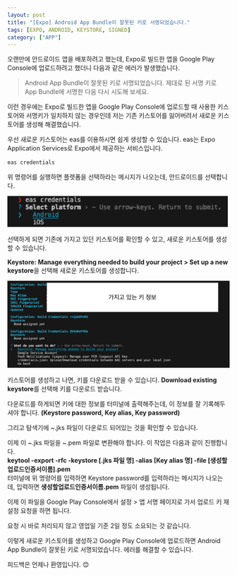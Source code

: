 ```yaml
---
layout: post
title: "[Expo] Android App Bundle이 잘못된 키로 서명되었습니다."
tags: [EXPO, ANDROID, KEYSTORE, SIGNED]
category: ["APP"]
---
```


오랜만에 안드로이드 앱을 배포하려고 했는데, Expo로 빌드한 앱을 Google Play Console에 업로드하려고 했더니 다음과 같은 에러가 발생했습니다.

> Android App Bundle이 잘못된 키로 서명되었습니다. 제대로 된 서명 키로 App Bundle에 서명한 다음 다시 시도해 보세요.

이런 경우에는 Expo로 빌드한 앱을 Google Play Console에 업로드할 때 사용한 키스토어와 서명키가 일치하지 않는 경우인데 저는 기존 키스토어를 잃어버려서 새로운 키스토어를 생성해 해결했습니다.

우선 새로운 키스토어는 eas를 이용하시면 쉽게 생성할 수 있습니다. eas는 Expo Application Services로 Expo에서 제공하는 서비스입니다.

```bash
eas credentials
```

위 명령어를 실행하면 플렛폼을 선택하라는 메시지가 나오는데, 안드로이드를 선택합니다.

<img src="../../assets/img/keystore/credentials.png" alt="eas credentials" style="width: 500px" />

선택하게 되면 기존에 가지고 있던 키스토어를 확인할 수 있고, 새로운 키스토어를 생성할 수 있습니다.

**Keystore: Manage everything needed to build your project > Set up a new keystore**을 선택해 새로운 키스토어를 생성합니다.

<img src="../../assets/img/keystore/keyinfo.png" alt="eas keystore" />

키스토어를 생성하고 나면, 키를 다운로드 받을 수 있습니다.
**Download existing keystore**를 선택해 키를 다운로드 받습니다.

다운로드를 하게되면 키에 대한 정보를 터미널에 출력해주는데, 이 정보를 잘 기록해두셔야 합니다. **(Keystore password, Key alias, Key password)**

그리고 탐색기에 ~.jks 파일이 다운로드 되어있는 것을 확인할 수 있습니다.

이제 이 ~.jks 파일을 ~.pem 파일로 변환해야 합니다. 이 작업은 다음과 같이 진행합니다.
<br />
**keytool -export -rfc -keystore [.jks 파일 명] -alias [Key alias 명] -file [생성할업로드인증서이름].pem**
<br />
터미널에 위 명령어를 입력하면 Keystore password를 입력하라는 메시지가 나오는데, 입력하면 **생성할업로드인증서이름.pem** 파일이 생성됩니다.

이제 이 파일을 Google Play Console에서 설정 > 앱 서명 페이지로 가서 업로드 키 재설정 요청을 하면 됩니다.

요청 시 바로 처리되지 않고 영업일 기준 2일 정도 소요되는 것 같습니다.

이렇게 새로운 키스토어를 생성하고 Google Play Console에 업로드하면 Android App Bundle이 잘못된 키로 서명되었습니다. 에러를 해결할 수 있습니다.

피드백은 언제나 환영입니다. 😊

